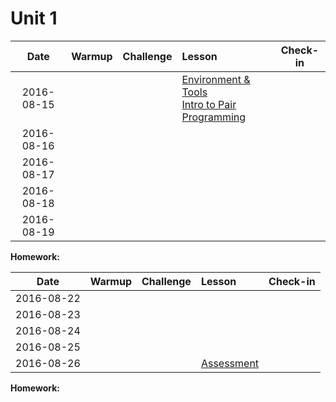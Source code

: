 # Unit 1

|  Date      |Warmup|Challenge| Lesson |Check-in|
|:----------:|:--------:|:--:|:--|:--:|
| 2016-08-15 ||| [Environment & Tools](lessons/env-and-tools)<br> [Intro to Pair Programming](lessons/pair-programming) ||
| 2016-08-16 |||  ||
| 2016-08-17 |||  ||
| 2016-08-18 |||  ||
| 2016-08-19 |||  |&nbsp;|

**Homework:**

|  Date      |Warmup|Challenge| Lesson |Check-in|
|:----------:|:--------:|:--:|:--|:--:|
| 2016-08-22 |||  ||
| 2016-08-23 |||  ||
| 2016-08-24 |||  ||
| 2016-08-25 |||  ||
| 2016-08-26 ||| [Assessment]() |&nbsp;|

**Homework:**
